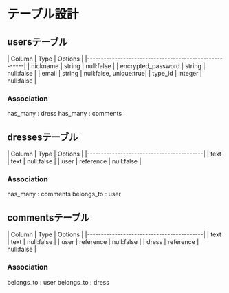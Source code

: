 # テーブル設計
## usersテーブル
|     Column         |  Type   |  Options               |
|-------------------------------------------------------|
| nickname           | string  | null:false             |
| encrypted_password | string  | null:false             |
| email              | string  | null:false, unique:true|
| type_id            | integer | null:false             |

### Association
 has_many : dress
 has_many : comments

 ## dressesテーブル
|     Column     |  Type |  Options        |
|------------------------------------------|
| text           | text       | null:false |
| user           | reference  | null:false |

### Association
 has_many : comments
 belongs_to : user

  ## commentsテーブル
|     Column     |  Type |  Options        |
|------------------------------------------|
| text           | text       | null:false |
| user           | reference  | null:false |
| dress          | reference  | null:false |

### Association
 belongs_to : user
 belongs_to : dress
